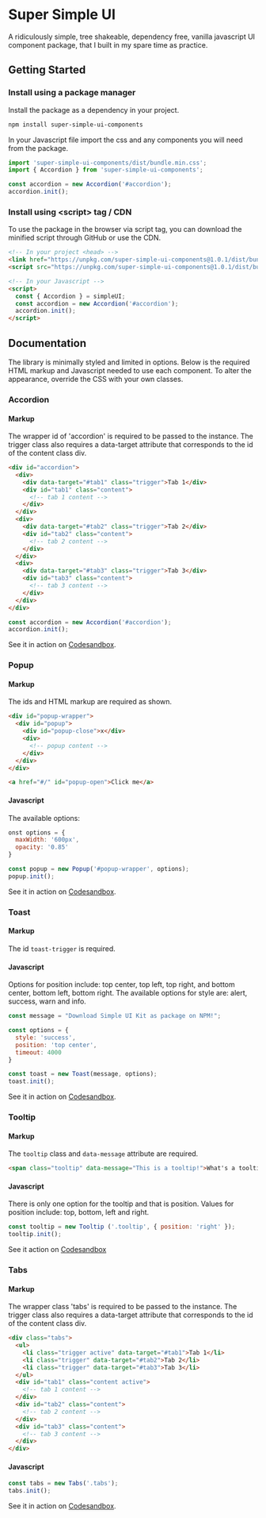# Super Simple UI
A ridiculously simple, tree shakeable, dependency free, vanilla javascript UI component package, that I built in my spare time as practice.

## Getting Started

### Install using a package manager
Install the package as a dependency in your project.
```bash
npm install super-simple-ui-components
```
In your Javascript file import the css and any components you will need from the package.
```js
import 'super-simple-ui-components/dist/bundle.min.css';
import { Accordion } from 'super-simple-ui-components';

const accordion = new Accordion('#accordion');
accordion.init();
```
### Install using &lt;script> tag / CDN
To use the package in the browser via script tag, you can download the minified script through GitHub or use the CDN.
```html
<!-- In your project <head> -->
<link href="https://unpkg.com/super-simple-ui-components@1.0.1/dist/bundle.min.css" rel="stylesheet">
<script src="https://unpkg.com/super-simple-ui-components@1.0.1/dist/bundle.umd.min.js"></script>

<!-- In your Javascript -->
<script>
  const { Accordion } = simpleUI;
  const accordion = new Accordion('#accordion');
  accordion.init();
</script>
```
## Documentation
The library is minimally styled and limited in options. Below is the required HTML markup and Javascript needed to use each component. To alter the appearance, override the CSS with your own classes.
### Accordion
#### Markup
The wrapper id of 'accordion' is required to be passed to the instance. The trigger class also requires a data-target attribute that corresponds to the id of the content class div.
```html
<div id="accordion">
  <div>
    <div data-target="#tab1" class="trigger">Tab 1</div>
    <div id="tab1" class="content">
      <!-- tab 1 content -->
    </div>
  </div>
  <div>
    <div data-target="#tab2" class="trigger">Tab 2</div>
    <div id="tab2" class="content">
      <!-- tab 2 content -->
    </div>
  </div>
  <div>
    <div data-target="#tab3" class="trigger">Tab 3</div>
    <div id="tab3" class="content">
      <!-- tab 3 content -->
    </div>
  </div>
</div>
```
```js
const accordion = new Accordion('#accordion');
accordion.init();
```
See it in action on [Codesandbox](https://codesandbox.io/s/accordion-50pnef).
### Popup
#### Markup
The ids and HTML markup are required as shown.
```html
<div id="popup-wrapper">
  <div id="popup">
    <div id="popup-close">x</div>
    <div>
      <!-- popup content -->
    </div>
  </div>
</div>

<a href="#/" id="popup-open">Click me</a>
```
#### Javascript
The available options:
```js
onst options = {
  maxWidth: '600px',
  opacity: '0.85'
}

const popup = new Popup('#popup-wrapper', options);
popup.init();
```
See it in action on [Codesandbox](https://codesandbox.io/s/popup-d51ou7).
### Toast
#### Markup
The id `toast-trigger` is required.
#### Javascript
Options for position include:  top center, top left, top right, and bottom center, bottom left, bottom right. The available options for style are: alert, success, warn and info.
```js
const message = "Download Simple UI Kit as package on NPM!";

const options = {
  style: 'success',
  position: 'top center',
  timeout: 4000
}

const toast = new Toast(message, options);
toast.init();
```
See it in action on [Codesandbox](https://codesandbox.io/s/toast-2shzt1).
### Tooltip
#### Markup
The `tooltip` class and `data-message` attribute are required.
```html
<span class="tooltip" data-message="This is a tooltip!">What's a tooltip?</span>
```
#### Javascript
There is only one option for the tooltip and that is position. Values for position include: top, bottom, left and right.
```js
const tooltip = new Tooltip ('.tooltip', { position: 'right' });
tooltip.init();
```
See it action on [Codesandbox](https://codesandbox.io/s/tooltip-jnelp1)
### Tabs
#### Markup
The wrapper class 'tabs' is required to be passed to the instance. The trigger class also requires a data-target attribute that corresponds to the id of the content class div.
```html
<div class="tabs">
  <ul>
    <li class="trigger active" data-target="#tab1">Tab 1</li>
    <li class="trigger" data-target="#tab2">Tab 2</li>
    <li class="trigger" data-target="#tab3">Tab 3</li>
  </ul>
  <div id="tab1" class="content active">
    <!-- tab 1 content -->
  </div>
  <div id="tab2" class="content">
    <!-- tab 2 content -->
  </div>
  <div id="tab3" class="content">
    <!-- tab 3 content -->
  </div>
</div>
```
#### Javascript
```js
const tabs = new Tabs('.tabs');
tabs.init();
```
See it in action on [Codesandbox](https://codesandbox.io/s/tabs-1kriku).
